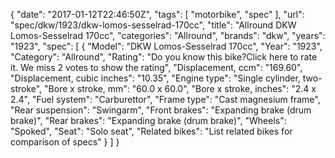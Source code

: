 {
    "date": "2017-01-12T22:46:50Z",
    "tags": [
        "motorbike",
        "spec"
    ],
    "url": "spec\/dkw\/1923\/dkw-lomos-sesselrad-170cc",
    "title": "Allround DKW Lomos-Sesselrad 170cc",
    "categories": "Allround",
    "brands": "dkw",
    "years": "1923",
    "spec": [
        {
            "Model": "DKW Lomos-Sesselrad 170cc",
            "Year": "1923",
            "Category": "Allround",
            "Rating": "Do you know this bike?Click here to rate it. We miss 2 votes to show the rating",
            "Displacement, ccm": "169.60",
            "Displacement, cubic inches": "10.35",
            "Engine type": "Single cylinder, two-stroke",
            "Bore x stroke, mm": "60.0 x 60.0",
            "Bore x stroke, inches": "2.4 x 2.4",
            "Fuel system": "Carburettor",
            "Frame type": "Cast magnesium frame",
            "Rear suspension": "Swingarm",
            "Front brakes": "Expanding brake (drum brake)",
            "Rear brakes": "Expanding brake (drum brake)",
            "Wheels": "Spoked",
            "Seat": "Solo seat",
            "Related bikes": "List related bikes for comparison of specs"
        }
    ]
}